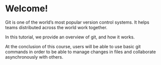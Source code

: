 # Welcome!
Git is one of the world’s most popular version control systems. It helps teams distributed across the world work together.

In this tutorial, we provide an overview of git, and how it works.

At the conclusion of this course, users will be able to use basic git commands in order to be able to manage changes in files and collaborate asynchronously with others.
